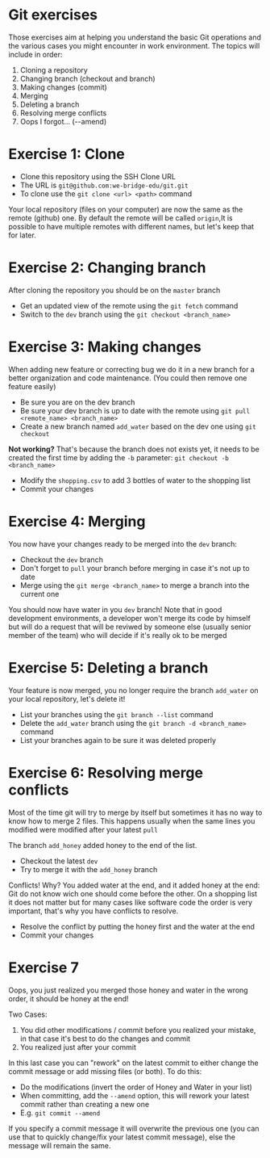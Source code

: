 Git exercises
====

Those exercises aim at helping you understand the basic Git operations and the various cases you might encounter in work environment.
The topics will include in order:

1. Cloning a repository
2. Changing branch (checkout and branch)
3. Making changes (commit)
4. Merging
5. Deleting a branch
6. Resolving merge conflicts
7. Oops I forgot... (--amend)

Exercise 1: Clone
===

* Clone this repository using the SSH Clone URL
* The URL is `git@github.com:we-bridge-edu/git.git`
* To clone use the `git clone <url> <path>` command

Your local repository (files on your computer) are now the same as the remote (github) one.
By default the remote will be called `origin`,It is possible to have multiple remotes with different names, but let's keep that for later.

Exercise 2: Changing branch
===

After cloning the repository you should be on the `master` branch

* Get an updated view of the remote using the `git fetch` command
* Switch to the `dev` branch using the `git checkout <branch_name>`

Exercise 3: Making changes
===

When adding new feature or correcting bug we do it in a new branch for a better organization and code maintenance. (You could then remove one feature easily)

* Be sure you are on the dev branch
* Be sure your dev branch is up to date with the remote using `git pull <remote_name> <branch_name>`
* Create a new branch named `add_water` based on the dev one using `git checkout`

**Not working?** That's because the branch does not exists yet, it needs to be created the first time by adding the `-b` parameter:
`git checkout -b <branch_name>`


* Modify the `shopping.csv` to add 3 bottles of water to the shopping list
* Commit your changes

Exercise 4: Merging
===

You now have your changes ready to be merged into the `dev` branch:

* Checkout the `dev` branch
* Don't forget to `pull` your branch before merging in case it's not up to date
* Merge using the `git merge <branch_name>` to merge a branch into the current one

You should now have water in you `dev` branch!
Note that in good development environments, a developer won't merge its code by himself but will do a request that will be reviwed by someone else (usually senior member of the team) who will decide if it's really ok to be merged

Exercise 5: Deleting a branch
===

Your feature is now merged, you no longer require the branch `add_water` on your local repository, let's delete it!

* List your branches using the `git branch --list` command
* Delete the `add_water` branch using the `git branch -d <branch_name>` command
* List your branches again to be sure it was deleted properly

Exercise 6: Resolving merge conflicts
===

Most of the time git will try to merge by itself but sometimes it has no way to know how to merge 2 files.
This happens usually when the same lines you modified were modified after your latest `pull`

The branch `add_honey` added honey to the end of the list.

* Checkout the latest `dev`
* Try to merge it with the `add_honey` branch

Conflicts! Why?
You added water at the end, and it added honey at the end: Git do not know wich one should come before the other.
On a shopping list it does not matter but for many cases like software code the order is very important, that's why you have conflicts to resolve.

* Resolve the conflict by putting the honey first and the water at the end
* Commit your changes

Exercise 7
===

Oops, you just realized you merged those honey and water in the wrong order, it should be honey at the end!

Two Cases:

1. You did other modifications / commit before you realized your mistake, in that case it's best to do the changes and commit
2. You realized just after your commit

In this last case you can "rework" on the latest commit to either change the commit message or add missing files (or both). To do this:

* Do the modifications (invert the order of Honey and Water in your list)
* When committing, add the `--amend` option, this will rework your latest commit rather than creating a new one
* E.g. `git commit --amend`

If you specify a commit message it will overwrite the previous one (you can use that to quickly change/fix your latest commit message),
else the message will remain the same.
